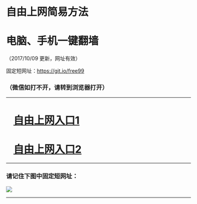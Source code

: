 ﻿# 自由上网简易方法

# 电脑、手机一键翻墙

（2017/10/09 更新，网址有效）

固定短网址：https://git.io/free99

### （微信如打不开，请转到浏览器打开）


***





# &nbsp;&nbsp; <a href="http://ft889913849.fwq-tz-1001.info/fwqtz01.html?t=100900113717 " target="_blank">自由上网入口1</a>
# &nbsp;&nbsp; <a href="http://ft289444372.fwq-tz-1002.info/fwqtz02.html?t=100900114507 " target="_blank">自由上网入口2</a>
***

### 请记住下图中固定短网址：

<img src="https://s3-us-west-2.amazonaws.com/fwq-1001/yjfq-20170905okok.png" /> 


***

